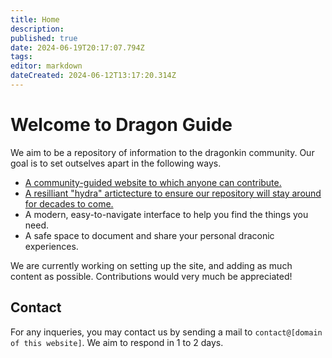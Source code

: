 ```yaml
---
title: Home
description: 
published: true
date: 2024-06-19T20:17:07.794Z
tags: 
editor: markdown
dateCreated: 2024-06-12T13:17:20.314Z
---
```


# Welcome to Dragon Guide
We aim to be a repository of information to the dragonkin community. Our goal is to set outselves apart in the following ways.

- [A community-guided website to which anyone can contribute.](/contributing)
- [A resilliant "hydra" artictecture to ensure our repository will stay around for decades to come.](/hydra-architecture)
- A modern, easy-to-navigate interface to help you find the things you need.
- A safe space to document and share your personal draconic experiences.

We are currently working on setting up the site, and adding as much content as possible. Contributions would very much be appreciated!

## Contact
For any inqueries, you may contact us by sending a mail to `contact@[domain of this website]`.  We aim to respond in 1 to 2 days.